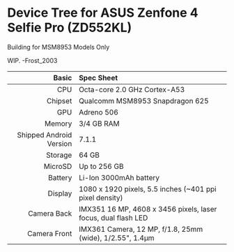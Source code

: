# Device Tree for ASUS Zenfone 4 Selfie Pro (ZD552KL)

Building for MSM8953 Models Only

WIP. -Frost_2003

Basic   | Spec Sheet
-------:|:-------------------------
CPU     | Octa-core 2.0 GHz Cortex-A53
Chipset | Qualcomm MSM8953 Snapdragon 625
GPU     | Adreno 506
Memory  | 3/4 GB RAM
Shipped Android Version | 7.1.1
Storage | 64 GB
MicroSD | Up to 256 GB
Battery | Li-Ion 3000mAh battery
Display | 1080 x 1920 pixels, 5.5 inches (~401 ppi pixel density)
Camera Back | IMX351 16 MP, 4608 x 3456 pixels, laser focus, dual flash LED
Camera Front | IMX361 Camera, 12 MP, f/1.8, 25mm (wide), 1/2.55", 1.4µm

